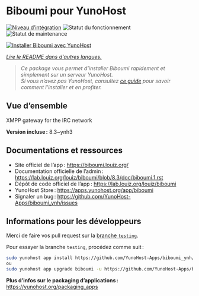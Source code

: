 <!--
Nota bene : ce README est automatiquement généré par <https://github.com/YunoHost/apps/tree/master/tools/readme_generator>
Il NE doit PAS être modifié à la main.
-->

# Biboumi pour YunoHost

[![Niveau d’intégration](https://dash.yunohost.org/integration/biboumi.svg)](https://dash.yunohost.org/appci/app/biboumi) ![Statut du fonctionnement](https://ci-apps.yunohost.org/ci/badges/biboumi.status.svg) ![Statut de maintenance](https://ci-apps.yunohost.org/ci/badges/biboumi.maintain.svg)

[![Installer Biboumi avec YunoHost](https://install-app.yunohost.org/install-with-yunohost.svg)](https://install-app.yunohost.org/?app=biboumi)

*[Lire le README dans d'autres langues.](./ALL_README.md)*

> *Ce package vous permet d’installer Biboumi rapidement et simplement sur un serveur YunoHost.*  
> *Si vous n’avez pas YunoHost, consultez [ce guide](https://yunohost.org/install) pour savoir comment l’installer et en profiter.*

## Vue d’ensemble

XMPP gateway for the IRC network

**Version incluse :** 8.3~ynh3
## Documentations et ressources

- Site officiel de l’app : <https://biboumi.louiz.org/>
- Documentation officielle de l’admin : <https://lab.louiz.org/louiz/biboumi/blob/8.3/doc/biboumi.1.rst>
- Dépôt de code officiel de l’app : <https://lab.louiz.org/louiz/biboumi>
- YunoHost Store : <https://apps.yunohost.org/app/biboumi>
- Signaler un bug : <https://github.com/YunoHost-Apps/biboumi_ynh/issues>

## Informations pour les développeurs

Merci de faire vos pull request sur la [branche `testing`](https://github.com/YunoHost-Apps/biboumi_ynh/tree/testing).

Pour essayer la branche `testing`, procédez comme suit :

```bash
sudo yunohost app install https://github.com/YunoHost-Apps/biboumi_ynh/tree/testing --debug
ou
sudo yunohost app upgrade biboumi -u https://github.com/YunoHost-Apps/biboumi_ynh/tree/testing --debug
```

**Plus d’infos sur le packaging d’applications :** <https://yunohost.org/packaging_apps>
